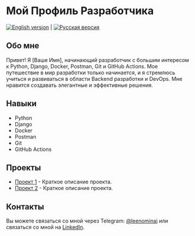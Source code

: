 # Мой Профиль Разработчика

[![English version](https://img.shields.io/badge/English-Read%20Now-blue)](./README.md) | [![Русская версия](https://img.shields.io/badge/%D0%A0%D1%83%D1%81%D1%81%D0%BA%D0%B8%D0%B9-%D0%A7%D0%B8%D1%82%D0%B0%D1%82%D1%8C-brightgreen)](./README.md)

## Обо мне

Привет! Я [Ваше Имя], начинающий разработчик с большим интересом к Python, Django, Docker, Postman, Git и GitHub Actions. Мое путешествие в мир разработки только начинается, и я стремлюсь учиться и развиваться в области Backend разработки и DevOps. Мне нравится создавать элегантные и эффективные решения.

## Навыки

- Python
- Django
- Docker
- Postman
- Git
- GitHub Actions

## Проекты

- [Проект 1](https://github.com/your-username/project1) - Краткое описание проекта.
- [Проект 2](https://github.com/your-username/project2) - Краткое описание проекта.

## Контакты

Вы можете связаться со мной через Telegram: [@leenominai](https://t.me/leenominai) или связаться со мной на [LinkedIn](https://www.linkedin.com/in/leenominai).
